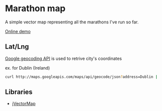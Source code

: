 # Marathon map

A simple vector map representing all the marathons I've run so far.

[Online demo](https://nabilbendafi.github.io/marathon-map)

## Lat/Lng

[Google geocoding API](https://developers.google.com/maps/documentation/geocoding) is used to retrive city's coordinates

ex. for Dublin (Ireland)
```bash
curl http://maps.googleapis.com/maps/api/geocode/json?address=Dublin | jq '.results[0].geometry.location'
```

## Libraries
 * [jVectorMap](http://jvectormap.com)
